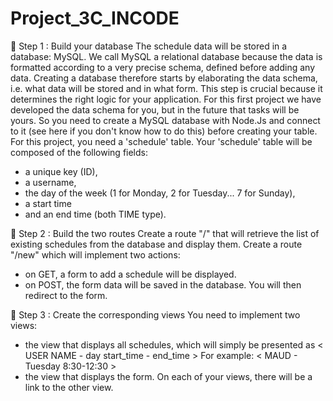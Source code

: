 # Project_3C_INCODE

🚩 Step 1 : Build your database
The schedule data will be stored in a database: MySQL. We call MySQL a relational database because the data is formatted according to a very precise schema, defined before adding any data.
Creating a database therefore starts by elaborating the data schema, i.e. what data will be stored and in what form.
This step is crucial because it determines the right logic for your application. For this first project we have developed the data schema for you, but in the future that tasks will be yours.
So you need to create a MySQL database with Node.Js and connect to it (see here if you don't know how to do this) before creating your table.
For this project, you need a 'schedule' table.
Your 'schedule' table will be composed of the following fields: 
- a unique key (ID),
- a username,
- the day of the week (1 for Monday, 2 for Tuesday... 7 for Sunday),
- a start time
- and an end time (both TIME type).

🚩 Step 2 : Build the two routes
Create a route "/" that will retrieve the list of existing schedules from the database and display them.
Create a route "/new" which will implement two actions:
- on GET, a form to add a schedule will be displayed.
- on POST, the form data will be saved in the database. You will then redirect to the form.

🚩 Step 3 : Create the corresponding views
You need to implement two views: 
- the view that displays all schedules, which will simply be presented as < USER NAME - day start_time - end_time > For example: < MAUD - Tuesday 8:30-12:30 >
- the view that displays the form.
On each of your views, there will be a link to the other view.
